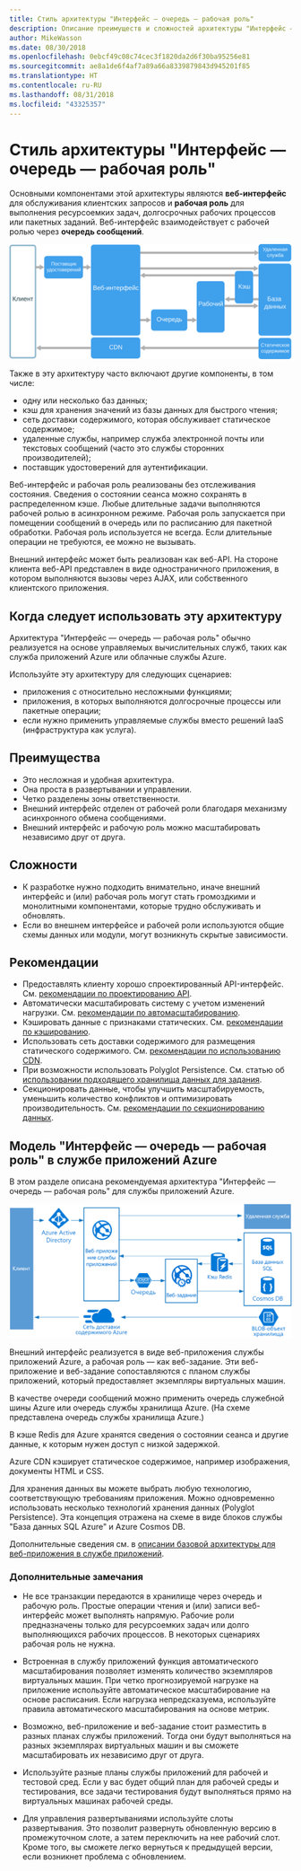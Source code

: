 ```yaml
---
title: Стиль архитектуры "Интерфейс — очередь — рабочая роль"
description: Описание преимуществ и сложностей архитектуры "Интерфейс — очередь — рабочая роль" в Azure, а также рекомендации по ее разработке
author: MikeWasson
ms.date: 08/30/2018
ms.openlocfilehash: 0ebcf49c08c74cec3f1820da2d6f30ba95256e81
ms.sourcegitcommit: ae8a1de6f4af7a89a66a8339879843d945201f85
ms.translationtype: HT
ms.contentlocale: ru-RU
ms.lasthandoff: 08/31/2018
ms.locfileid: "43325357"
---
```

# <a name="web-queue-worker-architecture-style"></a>Стиль архитектуры "Интерфейс — очередь — рабочая роль"

Основными компонентами этой архитектуры являются **веб-интерфейс** для обслуживания клиентских запросов и **рабочая роль** для выполнения ресурсоемких задач, долгосрочных рабочих процессов или пакетных заданий.  Веб-интерфейс взаимодействует с рабочей ролью через **очередь сообщений**.  

![](./images/web-queue-worker-logical.svg)

Также в эту архитектуру часто включают другие компоненты, в том числе:

- одну или несколько баз данных; 
- кэш для хранения значений из базы данных для быстрого чтения;
- сеть доставки содержимого, которая обслуживает статическое содержимое;
- удаленные службы, например служба электронной почты или текстовых сообщений (часто это службы сторонних производителей);
- поставщик удостоверений для аутентификации.

Веб-интерфейс и рабочая роль реализованы без отслеживания состояния. Сведения о состоянии сеанса можно сохранять в распределенном кэше. Любые длительные задачи выполняются рабочей ролью в асинхронном режиме. Рабочая роль запускается при помещении сообщений в очередь или по расписанию для пакетной обработки. Рабочая роль используется не всегда. Если длительные операции не требуются, ее можно не вызывать.  

Внешний интерфейс может быть реализован как веб-API. На стороне клиента веб-API представлен в виде одностраничного приложения, в котором выполняются вызовы через AJAX, или собственного клиентского приложения.

## <a name="when-to-use-this-architecture"></a>Когда следует использовать эту архитектуру

Архитектура "Интерфейс — очередь — рабочая роль" обычно реализуется на основе управляемых вычислительных служб, таких как служба приложений Azure или облачные службы Azure. 

Используйте эту архитектуру для следующих сценариев:

- приложения с относительно несложными функциями;
- приложения, в которых выполняются долгосрочные процессы или пакетные операции;
- если нужно применить управляемые службы вместо решений IaaS (инфраструктура как услуга).

## <a name="benefits"></a>Преимущества

- Это несложная и удобная архитектура.
- Она проста в развертывании и управлении.
- Четко разделены зоны ответственности.
- Внешний интерфейс отделен от рабочей роли благодаря механизму асинхронного обмена сообщениями.
- Внешний интерфейс и рабочую роль можно масштабировать независимо друг от друга.

## <a name="challenges"></a>Сложности

- К разработке нужно подходить внимательно, иначе внешний интерфейс и (или) рабочая роль могут стать громоздкими и монолитными компонентами, которые трудно обслуживать и обновлять.
- Если во внешнем интерфейсе и рабочей роли используются общие схемы данных или модули, могут возникнуть скрытые зависимости. 

## <a name="best-practices"></a>Рекомендации

- Предоставлять клиенту хорошо спроектированный API-интерфейс. См. [рекомендации по проектированию API][api-design].
- Автоматически масштабировать систему с учетом изменений нагрузки. См. [рекомендации по автомасштабированию][autoscaling].
- Кэшировать данные с признаками статических. См. [рекомендации по кэшированию][caching].
- Использовать сеть доставки содержимого для размещения статического содержимого. См. [рекомендации по использованию CDN][cdn].
- При возможности использовать Polyglot Persistence. См. статью об [использовании подходящего хранилища данных для задания][polyglot].
- Секционировать данные, чтобы улучшить масштабируемость, уменьшить количество конфликтов и оптимизировать производительность. См. [рекомендации по секционированию данных][data-partition].


## <a name="web-queue-worker-on-azure-app-service"></a>Модель "Интерфейс — очередь — рабочая роль" в службе приложений Azure

В этом разделе описана рекомендуемая архитектура "Интерфейс — очередь — рабочая роль" для службы приложений Azure. 

![](./images/web-queue-worker-physical.png)

Внешний интерфейс реализуется в виде веб-приложения службы приложений Azure, а рабочая роль — как веб-задание. Эти веб-приложение и веб-задание сопоставляются с планом службы приложений, который предоставляет экземпляры виртуальных машин. 

В качестве очереди сообщений можно применить очередь служебной шины Azure или очередь службы хранилища Azure. (На схеме представлена очередь службы хранилища Azure.)

В кэше Redis для Azure хранятся сведения о состоянии сеанса и другие данные, к которым нужен доступ с низкой задержкой.

Azure CDN кэширует статическое содержимое, например изображения, документы HTML и CSS.

Для хранения данных вы можете выбрать любую технологию, соответствующую требованиям приложения. Можно одновременно использовать несколько технологий хранения данных (Polyglot Persistence). Эта концепция отражена на схеме в виде блоков службы "База данных SQL Azure" и Azure Cosmos DB.  

Дополнительные сведения см. в [описании базовой архитектуры для веб-приложения в службе приложений][scalable-web-app].

### <a name="additional-considerations"></a>Дополнительные замечания

- Не все транзакции передаются в хранилище через очередь и рабочую роль. Простые операции чтения и (или) записи веб-интерфейс может выполнять напрямую. Рабочие роли предназначены только для ресурсоемких задач или долго выполняющихся рабочих процессов. В некоторых сценариях рабочая роль не нужна.

- Встроенная в службу приложений функция автоматического масштабирования позволяет изменять количество экземпляров виртуальных машин. При четко прогнозируемой нагрузке на приложение используйте автоматическое масштабирование на основе расписания. Если нагрузка непредсказуема, используйте правила автоматического масштабирования на основе метрик.      

- Возможно, веб-приложение и веб-задание стоит разместить в разных планах службы приложений. Тогда они будут выполняться на разных экземплярах виртуальных машин и вы сможете масштабировать их независимо друг от друга. 

- Используйте разные планы службы приложений для рабочей и тестовой сред. Если у вас будет общий план для рабочей среды и тестирования, все задачи тестирования будут выполняться прямо на виртуальных машинах рабочей среды.

- Для управления развертываниями используйте слоты развертывания. Это позволит развернуть обновленную версию в промежуточном слоте, а затем переключить на нее рабочий слот. Кроме того, вы сможете легко вернуться к предыдущей версии, если возникнет проблема с обновлением.

<!-- links -->

[api-design]: ../../best-practices/api-design.md
[autoscaling]: ../../best-practices/auto-scaling.md
[caching]: ../../best-practices/caching.md
[cdn]: ../../best-practices/cdn.md
[data-partition]: ../../best-practices/data-partitioning.md
[polyglot]: ../design-principles/use-the-best-data-store.md
[scalable-web-app]: ../../reference-architectures/app-service-web-app/scalable-web-app.md